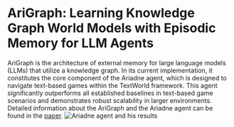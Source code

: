 # AriGraph: Learning Knowledge Graph World Models with Episodic Memory for LLM Agents

AriGraph is the architecture of external memory for large language models (LLMs) that utilize a knowledge graph. In its current implementation, it constitutes the core component of the Ariadne agent, which is designed to navigate text-based games within the TextWorld framework. This agent significantly outperforms all established baselines in text-based game scenarios and demonstrates robust scalability in larger environments. Detailed information about the AriGraph and the Ariadne agent can be found in the [paper](https://arxiv.org/abs/2304.11062).
![**Ariadne agent and his results**](img/RMT_simple.png?raw=True)

